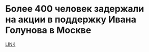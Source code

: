 # Более 400 человек задержали на акции в поддержку Ивана Голунова в Москве



[LINK](https://varlamov.ru/3474612.html)